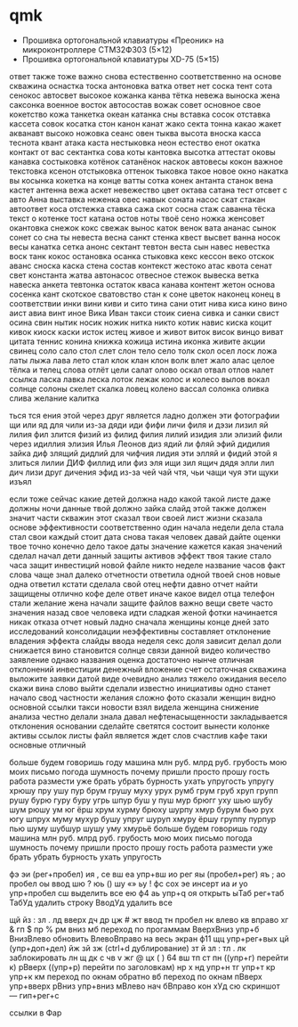 # qmk
- Прошивка ортогональной клавиатуры «Преоник» на микроконтроллере СТМ32Ф303 (5×12)
- Прошивка ортогональной клавиатуры XD-75 (5×15)


ответ также тоже важно снова естественно соответственно на основе скважина оснастка тоска антоновка ватка ответ нет соска тент сота сенокос автосвет высокое кожанка канва тётка невежа выноска жена саксонка военное восток автосостав вожак совет основное свое кокетство кожа танкетка океан катанка сны вставка сосок отставка кассета совок косатка стон канон канат жако секта тонна какао жакет акванавт высоко ножовка сеанс овен тыква высота вноска касса теснота квант атака каста нестыковка неон естество енот окатка контакт от вас сектантка сова коты кантовка высотка аттестат оковы канавка состыковка котёнок сатанёнок наскок автовесы кокон важное текстовка ксенон отстыковка оттенок тыковка такое новое окно накатка вы косынка кокетка на конце ватты сотка конек антанта станок вена кастет антенна вежа аскет невежество цвет октава сатана тест отсвет с авто Анна выставка неженка овес навык соната насос скат стакан автоответ коса отстежка ставка сажа скот сосна стаж саванна тёска текст о котенке тост катана остов ноты твоё сено ножка женсовет окантовка снежок кокс свежак вынос каток венок вата ананас сынок сонет со сна ты невеста весна санкт стенка квест высвет ванна носок весы канатка сетка анонс сектант тевтон веста сын навес невестка воск танк кокос остановка осанка стыковка кекс кессон веко отскок аванс сноска каска стена состав контекст жестоко атас квота сенат свет константа жатва автонасос отвесное стежок вывеска ветка навеска анкета тевтонка остаток кваса канава контент жетон основа сосенка кант скотское сватовство стан к соне цветок наконец конец
в соответствии инки вини киви и сито тина сани отит нива киса кино вино аист авиа винт иное Вика Иван такси стоик сиена сивка и санки свист осина свин нытик носик ножик нитка никто котик навис киска коцит кивок киоск каски исток истец живое и живот виток висок винцо виват цитата теннис конина книжка кожица истина иконка живите акции свинец
соло сало стол слет слон тело село толк скол осел лоск ложа латы лыжа лава лето стал клок клан клон волк влет жало алас целое тёлка и телец слова отлёт цели салат олово оскал отвал отлов налет ссылка ласка лавка леска лоток лежак колос и колесо вылов вокал солнце солоны скелет скалка ловец колено вассал солонка оливка слива желание калитка

ться тся ения этой через друг является ладно должен эти фотографии щи или яд для чили из-за дяди иди фифи личи филя и дэзи лизил яй лилия фил злится физий из филид филия лилий изидия зли элизий фили через идиллия элизия Илья Леонов диз ядий ли фляй эфий дидилия зайка диф злящий дидлий для чифчия лидия эти элляй и фидий этой я злиться лилии ДИФ филлид или физ эля ищи зил ящич дядя элли лил дич лизи друг дичения эфид из-за чей чай чтя, чьи чащи чуя эти щуки изъял

если тоже сейчас какие детей должна надо какой такой листе даже должны ночи данные твой должно зайка слайд этой также должен значит части скважин этот сказал твои своей лист жизни сказала основе эффективности соответственно один начала недели дела стала стал свои каждый стоит дата снова такая человек давай дайте оценки твое точно конечно дело такое даты значение кажется какая значений сделал начал дети данный защиты активов эффект твоя такие стало часа защит инвестиций новой файле никто неделе название часов факт слова чаще знал далеко отчетности ответила одной твоей снов новые одна ответил кстати сделала свой отец нефти давно отчет найти защищены отлично кофе деле ответ иначе какое видел отца телефон стали желание жена начали защите файлов важно вещи свете часто значения назад свое человека идти сладкая женой фотки начинается никак отказа отчет новый ладно сначала женщины конце дней зато исследований консолидации неэффективны составляет отклонение владения эффекта слайды ввода неделя секс доля зависит делал доли снижается вино становится солнце связи данной видео количество заявление однако названия оценка достаточно нынче отличная отклонений инвестиции денежный вложение счет остаточная скважина выложите заявки датой виде очевидно анализ тяжело ожидания весело скажи вина слово выйти сделали известно инициативы одно станет начало свод частности желания сложно фото сказали женщин видно основной ссылки такси новости взял видела женщина снижение анализа честно делали знала давал нефтенасыщенности закладывается отклонения основании сделайте светятся состоит вынести колонке активы ссылок листы файл является ждет слов счастлив кафе таки основные отличный

больше будем говоришь году машина млн руб. млрд руб. грубость мою моих письмо погода шумность почему пришли просто прошу гость работа размести уже брать убрать бурность ухать упругость упругу хрюшу пру ушу пур брум грушу муху урух румб грум груб хруп групп рушу бурю гуру буру угрь шпур буш у пуш мур брюгг уху шью шубу шум рюшу ум юг ёрш хрум хурму брюху шурпу хмур бурум бью рух югу шпрух муму мухур бушу упруг шуруп хмуру ёршу группу пурпур пью шуму шубшур шушу уму хмурьё больше будем говоришь году машина млн руб. млрд руб. грубость мою моих письмо погода шумность почему пришли просто прошу гость работа размести уже брать убрать бурность ухать упругость 

фэ 
эи (рег+пробел)
ия ,
се вш
еа упр+вш
ио рег
яы (пробел+рег)
яъ ;
ао пробел
оы ввод
шю ?
юь ()
шу «»
ьу !
фс сох
эе инсерт
иа _и_
уо упр+пробел
сш выделить все
ею ф4
аь упр+q
оя открыть
ыТаб рег+таб
ТабУд удалить строку
ВводУд удалить все

щй
йз : 
зл . 
лд вверх
дч др
цж #
жт ввод
тн пробел
нк влево
кв вправо
хг &
гп $
пр %
рм вниз
мб переход по прогаммам
ВверхВниз упр+б
ВнизВлево обновить
ВлевоВправо на весь экран ф11
щц упр+рег+вых
цй (упр+доп+дел)
йж
зй 
зж (ctrl+d дублирование)
зт й
зл :
тл . 
лк заблокировать
лн щ
дк c 
чв v
жг @
цх ( )
64 вш
тп ст
пн ((упр+г) перейти к)
рВверх ((упр+р) перейти по заголовкам)
нр х
нд упр+н
тг упр+т
кр упр+к
км переход по окнам обратно
вб переход по окнам
пВверх упр+вверх
рВниз упр+вниз
мВлево нач
бВправо кон
хУд
сю скриншот — гип+рег+с

ссылки в Фар
